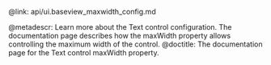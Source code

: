 @link: api/ui.baseview_maxwidth_config.md

@metadescr: Learn more about the Text control configuration. The documentation page describes how the maxWidth property allows controlling the maximum width of the control.
@doctitle: The documentation page for the Text control maxWidth property.